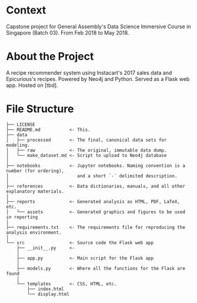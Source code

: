 # Context

Capstone project for General Assembly's Data Science Immersive Course in Singapore (Batch 03). From Feb 2018 to May 2018.

# About the Project

A recipe recommender system using Instacart's 2017 sales data and Epicurious's recipes. Powered by Neo4j and Python. Served as a Flask web app. Hosted on [tbd].

# File Structure

```
├── LICENSE
├── README.md           <- This.
├── data
│   ├── processed       <- The final, canonical data sets for modeling.
│   ├── raw             <- The original, immutable data dump.
│   └── make_dataset.md <- Script to upload to Neo4j database
│
├── notebooks           <- Jupyter notebooks. Naming convention is a number (for ordering), 
│                          and a short `-` delimited description.
│
├── references          <- Data dictionaries, manuals, and all other explanatory materials.
│
├── reports             <- Generated analysis as HTML, PDF, LaTeX, etc.
│   └── assets          <- Generated graphics and figures to be used in reporting
│
├── requirements.txt    <- The requirements file for reproducing the analysis environment.
│
└── src                 <- Source code the Flask web app
    ├── __init__.py     <- 
    │
    ├── app.py          <- Main script for the Flask app
    │
    ├── models.py       <- Where all the functions for the Flask are found
    │
    └── templates       <- CSS, HTML, etc.
        ├── index.html
        └── display.html
```